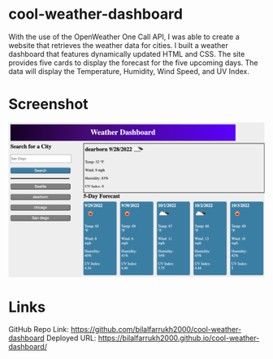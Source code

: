 # cool-weather-dashboard
With the use of the OpenWeather One Call API, I was able to create a website that retrieves the weather data for cities. I built a weather dashboard that features dynamically updated HTML and CSS. The site provides five cards to display the forecast for the five upcoming days. The data will display the Temperature, Humidity, Wind Speed, and UV Index.


# Screenshot
![](./assets/images/ScreenshotWeather.png)

# Links

GitHub Repo Link: https://github.com/bilalfarrukh2000/cool-weather-dashboard
Deployed URL: https://bilalfarrukh2000.github.io/cool-weather-dashboard/